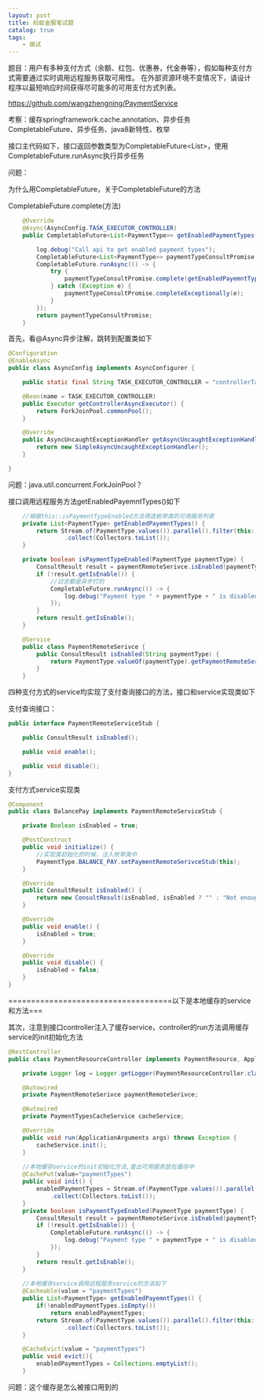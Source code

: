 ```yaml
---
layout: post
title: 蚂蚁金服笔试题
catalog: true
tags:
    - 面试
---
```




题目：用户有多种支付方式（余额、红包、优惠券，代金券等），假如每种支付方式需要通过实时调用远程服务获取可用性。
在外部资源环境不变情况下，请设计程序以最短响应时间获得尽可能多的可用支付方式列表。

https://github.com/wangzhengning/PaymentService

考察：缓存springframework.cache.annotation、异步任务CompletableFuture、异步任务、java8新特性、枚举



接口主代码如下，接口返回参数类型为CompletableFuture<List<PaymentType>>，使用CompletableFuture.runAsync执行异步任务

问题：

为什么用CompletableFuture，关于CompletableFuture的方法

CompletableFuture.complete(方法)

```java
    @Override
    @Async(AsyncConfig.TASK_EXECUTOR_CONTROLLER)
    public CompletableFuture<List<PaymentType>> getEnabledPaymentTypes() {

        log.debug("Call api to get enabled payment types");
        CompletableFuture<List<PaymentType>> paymentTypeConsultPromise = new CompletableFuture<>();
        CompletableFuture.runAsync(() -> {
            try {
                paymentTypeConsultPromise.complete(getEnabledPayemntTypes());
            } catch (Exception e) {
                paymentTypeConsultPromise.completeExceptionally(e);
            }
        });
        return paymentTypeConsultPromise;
    }
```

首先，看@Async异步注解，跳转到配置类如下

```java
@Configuration
@EnableAsync
public class AsyncConfig implements AsyncConfigurer {

    public static final String TASK_EXECUTOR_CONTROLLER = "controllerTaskExecutor";

    @Bean(name = TASK_EXECUTOR_CONTROLLER)
    public Executor getControllerAsyncExecutor() {
        return ForkJoinPool.commonPool();
    }

    @Override
    public AsyncUncaughtExceptionHandler getAsyncUncaughtExceptionHandler() {
        return new SimpleAsyncUncaughtExceptionHandler();
    }

}
```

问题：java.util.concurrent.ForkJoinPool？

接口调用远程服务方法getEnabledPayemntTypes()如下

```java
    //根据this::isPaymentTypeEnabled方法筛选枚举类的可用服务列表
	private List<PaymentType> getEnabledPayemntTypes() {
        return Stream.of(PaymentType.values()).parallel().filter(this::isPaymentTypeEnabled)
                .collect(Collectors.toList());
    }

    private boolean isPaymentTypeEnabled(PaymentType paymentType) {
        ConsultResult result = paymentRemoteSerivce.isEnabled(paymentType.toString());
        if (!result.getIsEnable()) {
            //日志都是异步打的
            CompletableFuture.runAsync(() -> {
                log.debug("Payment type " + paymentType + " is disabled with error code " + result.getErrorCode());
            });
        }
        return result.getIsEnable();
    }

    @Service
    public class PaymentRemoteSerivce {
        public ConsultResult isEnabled(String paymentType) {
            return PaymentType.valueOf(paymentType).getPaymentRemoteSerivceStub().isEnabled();
        }
    }
```



四种支付方式的service均实现了支付查询接口的方法，接口和service实现类如下

支付查询接口：

```java
public interface PaymentRemoteServiceStub {

    public ConsultResult isEnabled();

    public void enable();

    public void disable();
}
```

支付方式service实现类

```java
@Component
public class BalancePay implements PaymentRemoteServiceStub {

    private Boolean isEnabled = true;

    @PostConstruct
    public void initialize() {
        //实现类初始化的时候，注入枚举类中
        PaymentType.BALANCE_PAY.setPaymentRemoteSerivceStub(this);
    }

    @Override
    public ConsultResult isEnabled() {
        return new ConsultResult(isEnabled, isEnabled ? "" : "Not enough balance");
    }

    @Override
    public void enable() {
        isEnabled = true;
    }

    @Override
    public void disable() {
        isEnabled = false;
    }
}
```

====================================以下是本地缓存的service和方法===

其次，注意到接口controller注入了缓存service，controller的run方法调用缓存service的init初始化方法

```java
@RestController
public class PaymentResourceController implements PaymentResource, ApplicationRunner {

    private Logger log = Logger.getLogger(PaymentResourceController.class);

    @Autowired
    private PaymentRemoteSerivce paymentRemoteSerivce;

    @Autowired
    private PaymentTypesCacheService cacheService;

    @Override
    public void run(ApplicationArguments args) throws Exception {
        cacheService.init();
    }
    
    //本地缓存service的init初始化方法,查出可用服务放在缓存中
    @CachePut(value="paymentTypes")
    public void init() {
        enabledPaymentTypes = Stream.of(PaymentType.values()).parallel().filter(this::isPaymentTypeEnabled)
            .collect(Collectors.toList());
    }
    private boolean isPaymentTypeEnabled(PaymentType paymentType) {
        ConsultResult result = paymentRemoteSerivce.isEnabled(paymentType.toString());
        if (!result.getIsEnable()) {
            CompletableFuture.runAsync(() -> {
                log.debug("Payment type " + paymentType + " is disabled with error code " + result.getErrorCode());
            });
        }
        return result.getIsEnable();
    }
    
    //本地缓存service调用远程服务service的方法如下
    @Cacheable(value = "paymentTypes")
    public List<PaymentType> getEnabledPayemntTypes() {
        if(!enabledPaymentTypes.isEmpty())
            return enabledPaymentTypes;
        return Stream.of(PaymentType.values()).parallel().filter(this::isPaymentTypeEnabled)
                .collect(Collectors.toList());
    }

    @CacheEvict(value = "paymentTypes")
    public void evict(){
        enabledPaymentTypes = Collections.emptyList();
    }
```

问题：这个缓存是怎么被接口用到的



